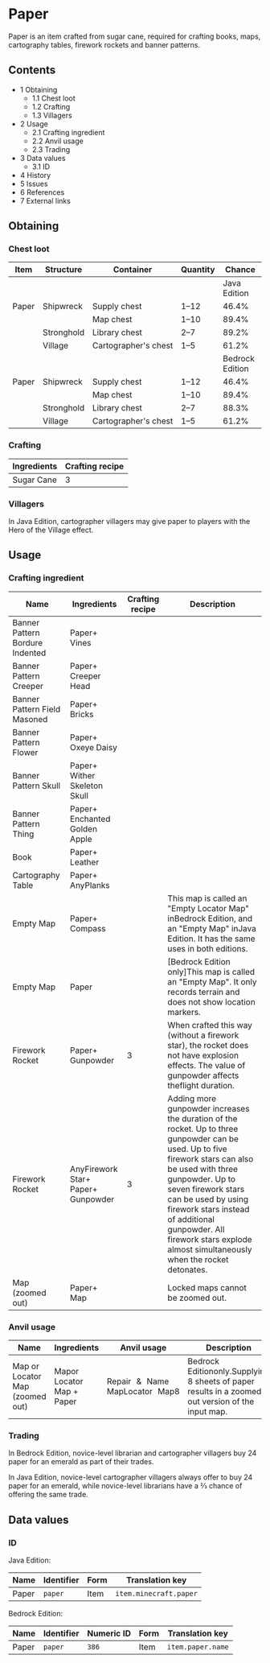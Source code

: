 # Paper
Paper is an item crafted from sugar cane, required for crafting books, maps, cartography tables, firework rockets and banner patterns.

## Contents
- 1 Obtaining
	- 1.1 Chest loot
	- 1.2 Crafting
	- 1.3 Villagers
- 2 Usage
	- 2.1 Crafting ingredient
	- 2.2 Anvil usage
	- 2.3 Trading
- 3 Data values
	- 3.1 ID
- 4 History
- 5 Issues
- 6 References
- 7 External links

## Obtaining
### Chest loot
| Item  | Structure  | Container            | Quantity | Chance          |
|-------|------------|----------------------|----------|-----------------|
|       |            |                      |          | Java Edition    |
| Paper | Shipwreck  | Supply chest         | 1–12     | 46.4%           |
|       |            | Map chest            | 1–10     | 89.4%           |
|       | Stronghold | Library chest        | 2–7      | 89.2%           |
|       | Village    | Cartographer's chest | 1–5      | 61.2%           |
|       |            |                      |          | Bedrock Edition |
| Paper | Shipwreck  | Supply chest         | 1–12     | 46.4%           |
|       |            | Map chest            | 1–10     | 89.4%           |
|       | Stronghold | Library chest        | 2–7      | 88.3%           |
|       | Village    | Cartographer's chest | 1–5      | 61.2%           |

### Crafting
| Ingredients | Crafting recipe |
|-------------|-----------------|
| Sugar Cane  | 3               |

### Villagers
In Java Edition, cartographer villagers may give paper to players with the Hero of the Village effect.

## Usage
### Crafting ingredient
| Name                            | Ingredients                                | Crafting recipe | Description                                                                                                                                                                                                                                                                                                                                 |
|---------------------------------|--------------------------------------------|-----------------|---------------------------------------------------------------------------------------------------------------------------------------------------------------------------------------------------------------------------------------------------------------------------------------------------------------------------------------------|
| Banner Pattern Bordure Indented | Paper+<br/>Vines                           |                 |                                                                                                                                                                                                                                                                                                                                             |
| Banner Pattern Creeper          | Paper+<br/>Creeper Head                    |                 |                                                                                                                                                                                                                                                                                                                                             |
| Banner Pattern Field Masoned    | Paper+<br/>Bricks                          |                 |                                                                                                                                                                                                                                                                                                                                             |
| Banner Pattern Flower           | Paper+<br/>Oxeye Daisy                     |                 |                                                                                                                                                                                                                                                                                                                                             |
| Banner Pattern Skull            | Paper+<br/>Wither Skeleton Skull           |                 |                                                                                                                                                                                                                                                                                                                                             |
| Banner Pattern Thing            | Paper+<br/>Enchanted Golden Apple          |                 |                                                                                                                                                                                                                                                                                                                                             |
| Book                            | Paper+<br/>Leather                         |                 |                                                                                                                                                                                                                                                                                                                                             |
| Cartography Table               | Paper+<br/>AnyPlanks                       |                 |                                                                                                                                                                                                                                                                                                                                             |
| Empty Map                       | Paper+<br/>Compass                         |                 | This map is called an "Empty Locator Map" inBedrock Edition, and an "Empty Map" inJava Edition. It has the same uses in both editions.                                                                                                                                                                                                      |
| Empty Map                       | Paper                                      |                 | ‌[Bedrock Edition  only]This map is called an "Empty Map". It only records terrain and does not show location markers.                                                                                                                                                                                                                      |
| Firework Rocket                 | Paper+<br/>Gunpowder                       | 3               | When crafted this way (without a firework star), the rocket does not have explosion effects. The value of gunpowder affects theflight duration.                                                                                                                                                                                             |
| Firework Rocket                 | AnyFirework Star+<br/>Paper+<br/>Gunpowder | 3               | Adding more gunpowder increases the duration of the rocket. Up to three gunpowder can be used. Up to five firework stars can also be used with three gunpowder. Up to seven firework stars can be used by using firework stars instead of additional gunpowder. All firework stars explode almost simultaneously when the rocket detonates. |
| Map<br/>(zoomed out)            | Paper+<br/>Map                             |                 | Locked maps cannot be zoomed out.                                                                                                                                                                                                                                                                                                           |

### Anvil usage
| Name                            | Ingredients                   | Anvil usage                   | Description                                                                                       |
|---------------------------------|-------------------------------|-------------------------------|---------------------------------------------------------------------------------------------------|
| Map or Locator Map (zoomed out) | Mapor Locator Map +<br/>Paper | Repair & Name MapLocator Map8 | Bedrock Editiononly.Supplying 8 sheets of paper results in a zoomed-out version of the input map. |



### Trading
In Bedrock Edition, novice-level librarian and cartographer villagers buy 24 paper for an emerald as part of their trades.

In Java Edition, novice-level cartographer villagers always offer to buy 24 paper for an emerald, while novice-level librarians have a 2⁄3 chance of offering the same trade.

## Data values
### ID
Java Edition:

| Name  | Identifier | Form | Translation key        |
|-------|------------|------|------------------------|
| Paper | `paper`    | Item | `item.minecraft.paper` |

Bedrock Edition:

| Name  | Identifier | Numeric ID | Form | Translation key   |
|-------|------------|------------|------|-------------------|
| Paper | `paper`    | `386`      | Item | `item.paper.name` |

